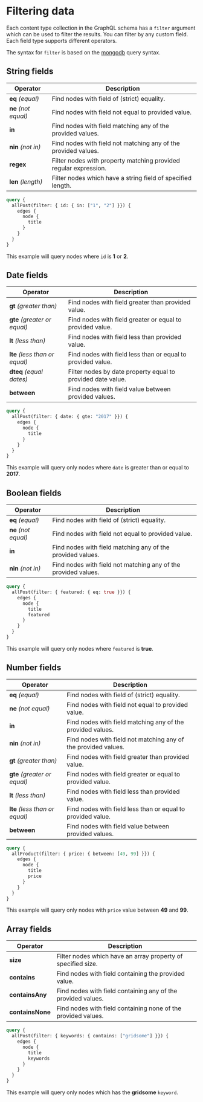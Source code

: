 # Filtering data

Each content type collection in the GraphQL schema has a `filter` argument which can be used to filter the results. You can filter by any custom field. Each field type supports different operators.

The syntax for `filter` is based on the [mongodb](https://docs.mongodb.com/manual/reference/operator/query/) query syntax.

## String fields

| Operator | Description |
|----------|-------------|
| **eq** *(equal)* | Find nodes with field of (strict) equality.
| **ne** *(not equal)* | Find nodes with field not equal to provided value.
| **in** | Find nodes with field matching any of the provided values.
| **nin** *(not in)* | Find nodes with field not matching any of the provided values.
| **regex** | Filter nodes with property matching provided regular expression.
| **len** *(length)* | Filter nodes which have a string field of specified length.

```graphql
query {
  allPost(filter: { id: { in: ["1", "2"] }}) {
    edges {
      node {
        title
      }
    }
  }
}
```

This example will query nodes where `id` is **1** or **2**.

## Date fields

| Operator | Description |
|----------|-------------|
| **gt** *(greater than)* | Find nodes with field greater than provided value.
| **gte** *(greater or equal)* | Find nodes with field greater or equal to provided value.
| **lt** *(less than)* | Find nodes with field less than provided value.
| **lte** *(less than or equal)* | Find nodes with field less than or equal to provided value.
| **dteq** *(equal dates)* | Filter nodes by date property equal to provided date value.
| **between** | Find nodes with field value between provided values.

```graphql
query {
  allPost(filter: { date: { gte: "2017" }}) {
    edges {
      node {
        title
      }
    }
  }
}
```

This example will query only nodes where `date` is greater than or equal to **2017**.

## Boolean fields

| Operator | Description |
|----------|-------------|
| **eq** *(equal)* | Find nodes with field of (strict) equality.
| **ne** *(not equal)* | Find nodes with field not equal to provided value.
| **in** | Find nodes with field matching any of the provided values.
| **nin** *(not in)* | Find nodes with field not matching any of the provided values.

```graphql
query {
  allPost(filter: { featured: { eq: true }}) {
    edges {
      node {
        title
        featured
      }
    }
  }
}
```

This example will query only nodes where `featured` is **true**.

## Number fields

| Operator | Description |
|----------|-------------|
| **eq** *(equal)* | Find nodes with field of (strict) equality.
| **ne** *(not equal)* | Find nodes with field not equal to provided value.
| **in** | Find nodes with field matching any of the provided values.
| **nin** *(not in)* | Find nodes with field not matching any of the provided values.
| **gt** *(greater than)* | Find nodes with field greater than provided value.
| **gte** *(greater or equal)* | Find nodes with field greater or equal to provided value.
| **lt** *(less than)* | Find nodes with field less than provided value.
| **lte** *(less than or equal)* | Find nodes with field less than or equal to provided value.
| **between** | Find nodes with field value between provided values.

```graphql
query {
  allProduct(filter: { price: { between: [49, 99] }}) {
    edges {
      node {
        title
        price
      }
    }
  }
}
```

This example will query only nodes with `price` value between **49** and **99**.

## Array fields

| Operator | Description |
|----------|-------------|
| **size** | Filter nodes which have an array property of specified size.
| **contains** | Find nodes with field containing the provided value.
| **containsAny** | Find nodes with field containing any of the provided values.
| **containsNone** | Find nodes with field containing none of the provided values.

```graphql
query {
  allPost(filter: { keywords: { contains: ["gridsome"] }}) {
    edges {
      node {
        title
        keywords
      }
    }
  }
}
```

This example will query only nodes which has the **gridsome** `keyword`.

